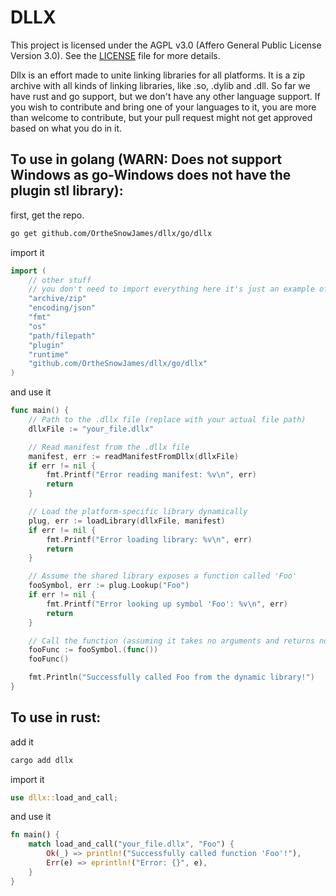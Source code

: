 # DLLX
This project is licensed under the AGPL v3.0 (Affero General Public License Version 3.0). See the [LICENSE](./LICENSE) file for more details.

Dllx is an effort made to unite linking libraries for all platforms. It is a zip archive with all kinds of linking libraries,
like .so, .dylib and .dll. So far we have rust and go support, but we don't have any other language support. If you wish to
contribute and bring one of your languages to it, you are more than welcome to contribute, but your pull request might not
get approved based on what you do in it.

## To use in golang (WARN: Does not support Windows as go-Windows does not have the plugin stl library):

first, get the repo.
```bash
go get github.com/OrtheSnowJames/dllx/go/dllx
```
import it
```go
import (
    // other stuff
    // you don't need to import everything here it's just an example of a project imports
	"archive/zip"
	"encoding/json"
	"fmt"
	"os"
	"path/filepath"
	"plugin"
	"runtime"
    "github.com/OrtheSnowJames/dllx/go/dllx"
)
```
and use it
```go
func main() {
	// Path to the .dllx file (replace with your actual file path)
	dllxFile := "your_file.dllx"

	// Read manifest from the .dllx file
	manifest, err := readManifestFromDllx(dllxFile)
	if err != nil {
		fmt.Printf("Error reading manifest: %v\n", err)
		return
	}

	// Load the platform-specific library dynamically
	plug, err := loadLibrary(dllxFile, manifest)
	if err != nil {
		fmt.Printf("Error loading library: %v\n", err)
		return
	}

	// Assume the shared library exposes a function called 'Foo'
	fooSymbol, err := plug.Lookup("Foo")
	if err != nil {
		fmt.Printf("Error looking up symbol 'Foo': %v\n", err)
		return
	}

	// Call the function (assuming it takes no arguments and returns no values)
	fooFunc := fooSymbol.(func())
	fooFunc()

	fmt.Println("Successfully called Foo from the dynamic library!")
}
```

## To use in rust:

add it
```bash
cargo add dllx
```

import it
```rust
use dllx::load_and_call;
```

and use it
```rust
fn main() {
    match load_and_call("your_file.dllx", "Foo") {
        Ok(_) => println!("Successfully called function 'Foo'!"),
        Err(e) => eprintln!("Error: {}", e),
    }
}
```